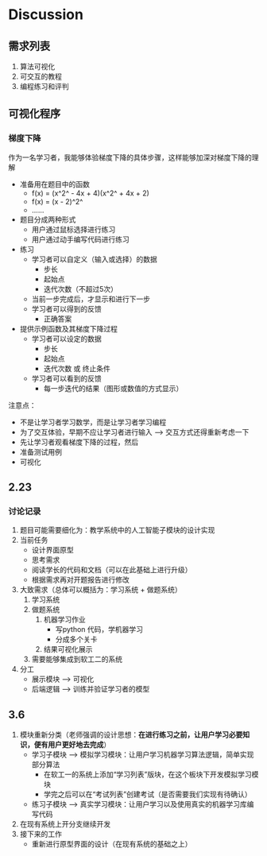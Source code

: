 # Discussion

## 需求列表

1. 算法可视化
2. 可交互的教程
3. 编程练习和评判

## 可视化程序

### 梯度下降

作为一名学习者，我能够体验梯度下降的具体步骤，这样能够加深对梯度下降的理解

- 准备用在题目中的函数
  - f(x) = (x^2^ - 4x + 4)(x^2^ + 4x + 2)
  - f(x) = (x - 2)^2^
  - ……
- 题目分成两种形式
  - 用户通过鼠标选择进行练习
  - 用户通过动手编写代码进行练习
- 练习
  - 学习者可以自定义（输入或选择）的数据
    - 步长
    - 起始点
    - 迭代次数（不超过5次）
  - 当前一步完成后，才显示和进行下一步
  - 学习者可以得到的反馈
    - 正确答案
- 提供示例函数及其梯度下降过程
  - 学习者可以设定的数据
    - 步长
    - 起始点
    - 迭代次数 或 终止条件
  - 学习者可以看到的反馈
    - 每一步迭代的结果（图形或数值的方式显示）

注意点：

- 不是让学习者学习数学，而是让学习者学习编程
- 为了交互体验，早期不应让学习者进行输入 --> 交互方式还得重新考虑一下
- 先让学习者观看梯度下降的过程，然后
- 准备测试用例
- 可视化

## 2.23

### 讨论记录

1. 题目可能需要细化为：教学系统中的人工智能子模块的设计实现
2. 当前任务
   - 设计界面原型
   - 思考需求
   - 阅读学长的代码和文档（可以在此基础上进行升级）
   - 根据需求再对开题报告进行修改
3. 大致需求（总体可以概括为：学习系统 + 做题系统）
   1. 学习系统
   2. 做题系统
      1. 机器学习作业
         - 写python 代码，学机器学习
         - 分成多个关卡
      2. 结果可视化展示
   3. 需要能够集成到软工二的系统
4. 分工
   - 展示模块 --> 可视化
   - 后端逻辑 --> 训练并验证学习者的模型

## 3.6

1. 模块重新分类（老师强调的设计思想：**在进行练习之前，让用户学习必要知识，便有用户更好地去完成**）
   - 学习子模块 --> 模拟学习模块：让用户学习机器学习算法逻辑，简单实现部分算法
     - 在软工一的系统上添加“学习列表”版块，在这个板块下开发模拟学习模块
     - 学完之后可以在“考试列表”创建考试（是否需要我们实现有待确认）
   - 练习子模块 --> 真实学习模块：让用户学习以及使用真实的机器学习库编写代码
2. 在现有系统上开分支继续开发
3. 接下来的工作
   - 重新进行原型界面的设计（在现有系统的基础之上）